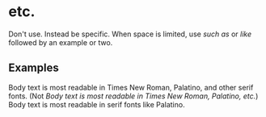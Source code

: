 # etc.

Don't use. Instead be specific. When space is limited, use *such as* or *like* followed by an example or two.

## Examples

Body text is most readable in Times New Roman, Palatino, and other serif fonts. (Not *Body text is most readable in Times New Roman, Palatino, etc.*)   
Body text is most readable in serif fonts like Palatino. 
